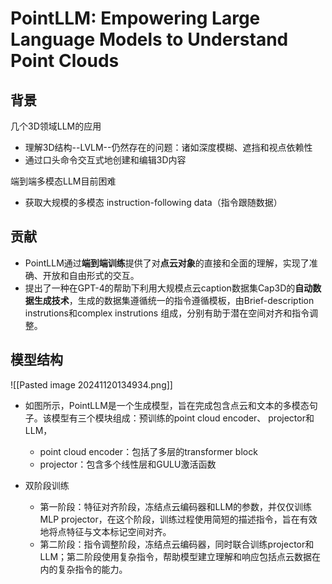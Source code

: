 # PointLLM: Empowering Large Language Models to Understand Point Clouds

## 背景

几个3D领域LLM的应用
- 理解3D结构--LVLM--仍然存在的问题：诸如深度模糊、遮挡和视点依赖性
- 通过口头命令交互式地创建和编辑3D内容

端到端多模态LLM目前困难
- 获取大规模的多模态 instruction-following data（指令跟随数据）

## 贡献

- PointLLM通过**端到端训练**提供了对**点云对象**的直接和全面的理解，实现了准确、开放和自由形式的交互。
- 提出了一种在GPT-4的帮助下利用大规模点云caption数据集Cap3D的**自动数据生成技术**，生成的数据集遵循统一的指令遵循模板，由Brief-description instrutions和complex instrutions 组成，分别有助于潜在空间对齐和指令调整。

## 模型结构
![[Pasted image 20241120134934.png]]
- 如图所示，PointLLM是一个生成模型，旨在完成包含点云和文本的多模态句子。该模型有三个模块组成：预训练的point cloud encoder、 projector和LLM，

	- point cloud encoder：包括了多层的transformer block
	- projector：包含多个线性层和GULU激活函数

- 双阶段训练

	- 第一阶段：特征对齐阶段，冻结点云编码器和LLM的参数，并仅仅训练MLP projector，在这个阶段，训练过程使用简短的描述指令，旨在有效地将点特征与文本标记空间对齐。
	- 第二阶段：指令调整阶段，冻结点云编码器，同时联合训练projector和LLM；第二阶段使用复杂指令，帮助模型建立理解和响应包括点云数据在内的复杂指令的能力。